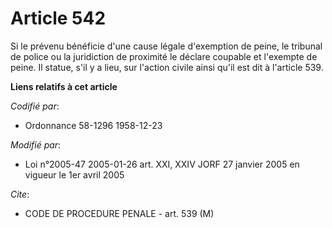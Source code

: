 # Article 542

Si le prévenu bénéficie d'une cause légale d'exemption de peine, le tribunal de police ou la juridiction de proximité le
déclare coupable et l'exempte de peine. Il statue, s'il y a lieu, sur l'action civile ainsi qu'il est dit à l'article 539.

**Liens relatifs à cet article**

_Codifié par_:

  - Ordonnance 58-1296 1958-12-23

_Modifié par_:

  - Loi n°2005-47 2005-01-26 art. XXI, XXIV JORF 27 janvier 2005 en vigueur le 1er avril 2005

_Cite_:

  - CODE DE PROCEDURE PENALE - art. 539 (M)
